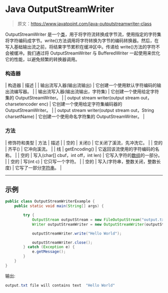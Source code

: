 # Java OutputStreamWriter

> 原文：<https://www.javatpoint.com/java-outputstreamwriter-class>

OutputStreamWriter 是一个[类](object-and-class-in-java)，用于将字符流转换成字节流，使用指定的字符集将字符编码成字节。write()方法调用将字符转换为字节的编码转换器。然后，在写入基础输出流之前，将结果字节累积在缓冲区中。传递给 write()方法的字符不会被缓冲。我们通过将 OutputStreamWriter 与 BufferedWriter 一起使用来优化它的性能，以避免频繁的转换器调用。

### 构造器

| 构造器 | 描述 |
| 输出流写入器(输出流输出) | 它创建一个使用默认字符编码的输出流编写器。 |
| 输出流写入器(输出流输出，字符集) | 它创建一个使用给定字符集的 OutputStreamWriter。 |
| output stream writer(output stream out，charsetencoder enc) | 它创建一个使用给定字符集编码器的 OutputStreamWriter。 |
| output stream writer(output stream out，String charsetName) | 它创建一个使用命名字符集的 OutputStreamWriter。 |

### 方法

| 修饰符和类型 | 方法 | 描述 |
| 空的 | 关闭() | 它关闭了溪流，先冲洗它。 |
| 空的 | 齐平() | 它冲向溪流。 |
| 线 | getEncoding() | 它返回该流使用的字符编码的名称。 |
| 空的 | 写入(char[] cbuf，int off，int len) | 它写入字符的[数组](array-in-java)的一部分。 |
| 空的 | 写(int c) | 它只写一个字符。 |
| 空的 | 写入(字符串，整数关闭，整数长度) | 它写了一部分[字符串](java-string)。 |

* * *

## 示例

```java
public class OutputStreamWriterExample {
	public static void main(String[] args) {

		try {
			OutputStream outputStream = new FileOutputStream("output.txt");
			Writer outputStreamWriter = new OutputStreamWriter(outputStream);

			outputStreamWriter.write("Hello World");

			outputStreamWriter.close();
		} catch (Exception e) {
			e.getMessage();
		}
	}
}

```

输出:

```java
output.txt file will contains text  "Hello World"

```